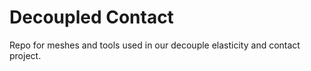 # Decoupled Contact

Repo for meshes and tools used in our decouple elasticity and contact project.
